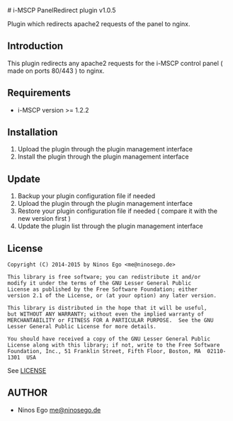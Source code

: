 # i-MSCP PanelRedirect plugin v1.0.5

Plugin which redirects apache2 requests of the panel to nginx.

## Introduction

This plugin redirects any apache2 requests for the i-MSCP control panel ( made on ports 80/443 ) to nginx.

## Requirements

* i-MSCP version >= 1.2.2

## Installation

1. Upload the plugin through the plugin management interface
2. Install the plugin through the plugin management interface

## Update

1. Backup your plugin configuration file if needed
2. Upload the plugin through the plugin management interface
3. Restore your plugin configuration file if needed ( compare it with the new version first )
4. Update the plugin list through the plugin management interface

## License

```
Copyright (C) 2014-2015 by Ninos Ego <me@ninosego.de>

This library is free software; you can redistribute it and/or
modify it under the terms of the GNU Lesser General Public
License as published by the Free Software Foundation; either
version 2.1 of the License, or (at your option) any later version.

This library is distributed in the hope that it will be useful,
but WITHOUT ANY WARRANTY; without even the implied warranty of
MERCHANTABILITY or FITNESS FOR A PARTICULAR PURPOSE.  See the GNU
Lesser General Public License for more details.

You should have received a copy of the GNU Lesser General Public
License along with this library; if not, write to the Free Software
Foundation, Inc., 51 Franklin Street, Fifth Floor, Boston, MA  02110-1301  USA
```

See [LICENSE](LICENSE)

## AUTHOR

* Ninos Ego <me@ninosego.de>
